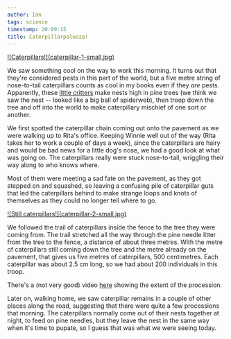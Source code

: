 ```yaml
---
author: Ian
tags: science
timestamp: 20:09:15
title: Caterpillarpalooza!
---
```

<div class="img-right"><a href="caterpillar-1.jpg">![Caterpillars!](caterpillar-1-small.jpg)</a></div>

We saw something cool on the way to work this morning.  It turns out
that they're considered pests in this part of the world, but a five
metre string of nose-to-tail caterpillars counts as cool in my books
even if they *are* pests.  Apparently, these [little critters][wp] make
nests high in pine trees (we think we saw the nest -- looked like a
big ball of spiderweb), then troop down the tree and off into the
world to make caterpillary mischief of one sort or another.

We first spotted the caterpillar chain coming out onto the pavement as
we were walking up to Rita's office.  Keeping Winnie well out of the
way (Rita takes her to work a couple of days a week), since the
caterpillars are hairy and would be bad news for a little dog's nose,
we had a good look at what was going on.  The caterpillars really were
stuck nose-to-tail, wriggling their way along to who knows where.

Most of them were meeting a sad fate on the pavement, as they got
stepped on and squashed, so leaving a confusing pile of caterpillar
guts that led the caterpillars behind to make strange loops and knots
of themselves as they could no longer tell where to go.

<div class="img-left"><a href="caterpillar-2.jpg">![Still caterpillars!](caterpillar-2-small.jpg)</a></div>

We followed the trail of caterpillars inside the fence to the tree
they were coming from.  The trail stretched all the way through the
pine needle litter from the tree to the fence, a distance of about
three metres.  With the metre of caterpillars still coming down the
tree and the metre already on the pavement, that gives us five metres
of caterpillars, 500 centimetres.  Each caterpillar was about 2.5 cm
long, so we had about 200 individuals in this troop.

There's a (not very good) video [here](http://youtu.be/HTj-Sdd2DO4)
showing the extent of the procession.

Later on, walking home, we saw caterpillar remains in a couple of
other places along the road, suggesting that there were quite a few
processions that morning.  The caterpillars normally come out of their
nests together at night, to feed on pine needles, but they leave the
nest in the same way when it's time to pupate, so I guess that was
what we were seeing today.

[wp]: http://en.wikipedia.org/wiki/Pine_Processionary
